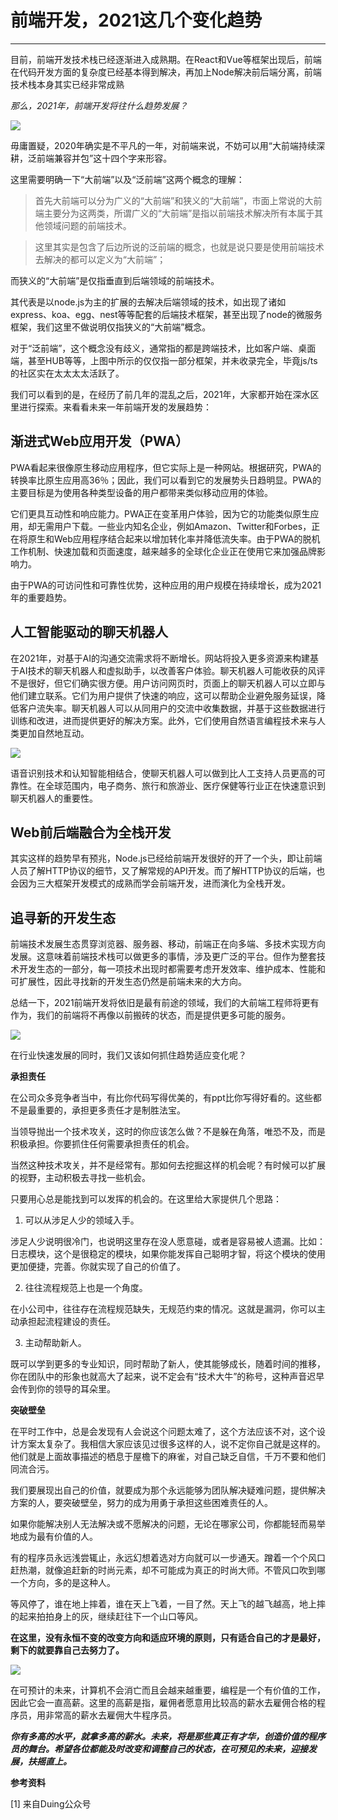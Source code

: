 # 前端开发，2021这几个变化趋势
---

目前，前端开发技术栈已经逐渐进入成熟期。在React和Vue等框架出现后，前端在代码开发方面的复杂度已经基本得到解决，再加上Node解决前后端分离，前端技术栈本身其实已经非常成熟

*那么，2021年，前端开发将往什么趋势发展？*

<img src="//qn85rhuga.hn-bkt.clouddn.com/qdkfbhqs1.jpg"/>

毋庸置疑，2020年确实是不平凡的一年，对前端来说，不妨可以用“大前端持续深耕，泛前端兼容并包”这十四个字来形容。

这里需要明确一下“大前端”以及“泛前端”这两个概念的理解：

>首先大前端可以分为广义的“大前端”和狭义的“大前端”，市面上常说的大前端主要分为这两类，所谓广义的“大前端”是指以前端技术解决所有本属于其他领域问题的前端技术。

>这里其实是包含了后边所说的泛前端的概念，也就是说只要是使用前端技术去解决的都可以定义为“大前端”；

而狭义的“大前端”是仅指垂直到后端领域的前端技术。

其代表是以node.js为主的扩展的去解决后端领域的技术，如出现了诸如express、koa、egg、nest等等配套的后端技术框架，甚至出现了node的微服务框架，我们这里不做说明仅指狭义的“大前端”概念。

对于“泛前端”，这个概念没有歧义，通常指的都是跨端技术，比如客户端、桌面端，甚至HUB等等，上图中所示的仅仅指一部分框架，并未收录完全，毕竟js/ts的社区实在太太太太活跃了。

我们可以看到的是，在经历了前几年的混乱之后，2021年，大家都开始在深水区里进行探索。来看看未来一年前端开发的发展趋势：

## 渐进式Web应用开发（PWA）

PWA看起来很像原生移动应用程序，但它实际上是一种网站。根据研究，PWA的转换率比原生应用高36％；因此，我们可以看到它的发展势头日趋明显。PWA的主要目标是为使用各种类型设备的用户都带来类似移动应用的体验。

它们更具互动性和响应能力。PWA正在变革用户体验，因为它的功能类似原生应用，却无需用户下载。一些业内知名企业，例如Amazon、Twitter和Forbes，正在将原生和Web应用程序结合起来以增加转化率并降低流失率。由于PWA的脱机工作机制、快速加载和页面速度，越来越多的全球化企业正在使用它来加强品牌影响力。

由于PWA的可访问性和可靠性优势，这种应用的用户规模在持续增长，成为2021年的重要趋势。

## 人工智能驱动的聊天机器人

在2021年，对基于AI的沟通交流需求将不断增长。网站将投入更多资源来构建基于AI技术的聊天机器人和虚拟助手，以改善客户体验。聊天机器人可能收获的风评不是很好，但它们确实很方便。用户访问网页时，页面上的聊天机器人可以立即与他们建立联系。它们为用户提供了快速的响应，这可以帮助企业避免服务延误，降低客户流失率。聊天机器人可以从同用户的交流中收集数据，并基于这些数据进行训练和改进，进而提供更好的解决方案。此外，它们使用自然语言编程技术来与人类更加自然地互动。

<img src="//qn85rhuga.hn-bkt.clouddn.com/qdkfbhqs2.jpg"/>

语音识别技术和认知智能相结合，使聊天机器人可以做到比人工支持人员更高的可靠性。在全球范围内，电子商务、旅行和旅游业、医疗保健等行业正在快速意识到聊天机器人的重要性。

## Web前后端融合为全栈开发

其实这样的趋势早有预兆，Node.js已经给前端开发很好的开了一个头，即让前端人员了解HTTP协议的细节，又了解常规的API开发。而了解HTTP协议的后端，也会因为三大框架开发模式的成熟而学会前端开发，进而演化为全栈开发。

## 追寻新的开发生态

前端技术发展生态贯穿浏览器、服务器、移动，前端正在向多端、多技术实现方向发展。这意味着前端技术栈可以做更多的事情，涉及更广泛的平台。但作为整套技术开发生态的一部分，每一项技术出现时都需要考虑开发效率、维护成本、性能和可扩展性，因此寻找新的开发生态仍然是前端未来的大方向。

总结一下，2021前端开发将依旧是最有前途的领域，我们的大前端工程师将更有作为，我们的前端将不再像以前搬砖的状态，而是提供更多可能的服务。

<img src="//qn85rhuga.hn-bkt.clouddn.com/qdkfbhqs3.jpg"/>

在行业快速发展的同时，我们又该如何抓住趋势适应变化呢？

**承担责任**

在公司众多竞争者当中，有比你代码写得优美的，有ppt比你写得好看的。这些都不是最重要的，承担更多责任才是制胜法宝。

当领导抛出一个技术攻关，这时的你应该怎么做？不是躲在角落，唯恐不及，而是积极承担。你要抓住任何需要承担责任的机会。

当然这种技术攻关，并不是经常有。那如何去挖掘这样的机会呢？有时候可以扩展的视野，主动积极去寻找一些机会。

只要用心总是能找到可以发挥的机会的。在这里给大家提供几个思路：

1. 可以从涉足人少的领域入手。

  涉足人少说明很冷门，也说明这里存在没人愿意碰，或者是容易被人遗漏。比如：日志模块，这个是很稳定的模块，如果你能发挥自己聪明才智，将这个模块的使用更加便捷，完善。你就实现了自己的价值了。

2. 往往流程规范上也是一个角度。

  在小公司中，往往存在流程规范缺失，无规范约束的情况。这就是漏洞，你可以主动承担起流程建设的责任。

3. 主动帮助新人。

  既可以学到更多的专业知识，同时帮助了新人，使其能够成长，随着时间的推移，你在团队中的形象也就高大了起来，说不定会有“技术大牛”的称号，这种声音迟早会传到你的领导的耳朵里。

**突破壁垒**

在平时工作中，总是会发现有人会说这个问题太难了，这个方法应该不对，这个设计方案太复杂了。我相信大家应该见过很多这样的人，说不定你自己就是这样的。他们就是上面故事描述的栖息于屋檐下的麻雀，对自己缺乏自信，千万不要和他们同流合污。

我们要展现出自己的价值，就要成为那个永远能够为团队解决疑难问题，提供解决方案的人，要突破壁垒，努力的成为用勇于承担这些困难责任的人。

如果你能解决别人无法解决或不愿解决的问题，无论在哪家公司，你都能轻而易举地成为最有价值的人。

有的程序员永远浅尝辄止，永远幻想着选对方向就可以一步通天。蹭着一个个风口赶热潮，就像追赶新的时尚元素，却不可能成为真正的时尚大师。不管风口吹到哪一个方向，多的是这种人。

等风停了，谁在地上摔着，谁在天上飞着，一目了然。天上飞的越飞越高，地上摔的起来拍拍身上的灰，继续赶往下一个山口等风。

**在这里，没有永恒不变的改变方向和适应环境的原则，只有适合自己的才是最好，剩下的就要靠自己去努力了。**

<img src="//qn85rhuga.hn-bkt.clouddn.com/qdkfbhqs4.jpg"/>

在可预计的未来，计算机不会消亡而且会越来越重要，编程是一个有价值的工作，因此它会一直高薪。这里的高薪是指，雇佣者愿意用比较高的薪水去雇佣合格的程序员，用非常高的薪水去雇佣大牛程序员。

***你有多高的水平，就拿多高的薪水。未来，将是那些真正有才华，创造价值的程序员的舞台。希望各位都能及时改变和调整自己的状态，在可预见的未来，迎接发展，扶摇直上。***

**参考资料**

[1] 来自Duing公众号

